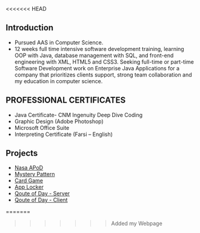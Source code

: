 
<<<<<<< HEAD
## Introduction

* Pursued AAS in Computer Science.
* 12 weeks full time intensive software development training, learning OOP with Java, database management with SQL, and front-end engineering with XML, HTML5 and CSS3.
Seeking full-time or part-time Software Development work on Enterprise Java Applications for a company that prioritizes clients support, strong team collaboration and my education in computer science.

## PROFESSIONAL CERTIFICATES 
*	Java Certificate- CNM Ingenuity Deep Dive Coding
*	Graphic Design (Adobe Photoshop)
*	Microsoft Office Suite
*	Interpreting Certificate (Farsi – English)

## Projects



* [Nasa APoD](https://github.com/Jawidmohammadi/nasa-apod-v4.git)
* [Mystery Pattern](https://github.com/Jawidmohammadi/mystery-pattern.git)
* [Card Game](https://github.com/Jawidmohammadi/cards.git)
* [App Locker](https://github.com/Jawidmohammadi/app-locker.git)
* [Qoute of Day - Server](https://github.com/Jawidmohammadi/qod.git)
* [Qoute of Day - Client](https://github.com/Jawidmohammadi/quote-client.git)
 
=======
>>>>>>> Added my Webpage
